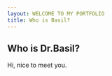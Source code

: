 ```yaml
---
layout: WELCOME TO MY PORTFOLIO
title: Who is Basil?
---
```


## Who is Dr.Basil?

Hi, nice to meet you.
